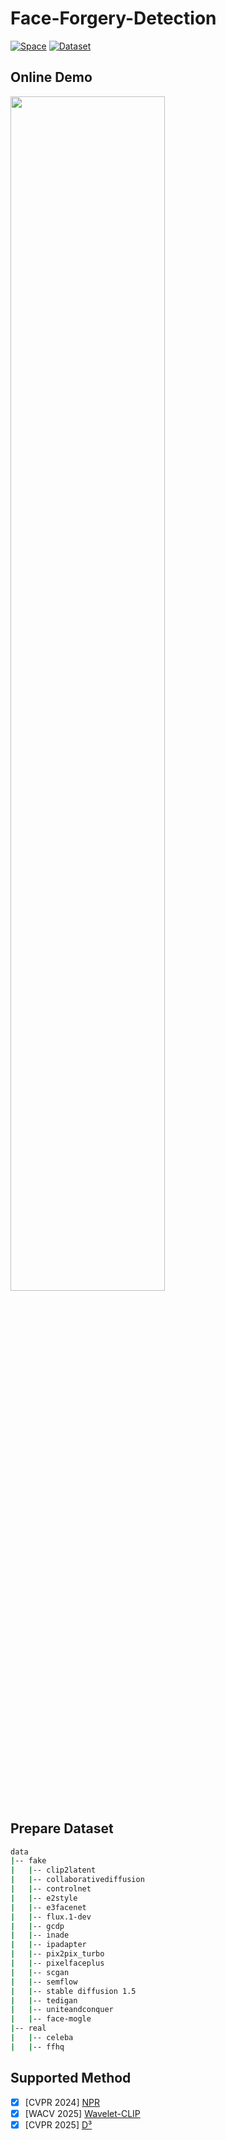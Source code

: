 # Face-Forgery-Detection

[![Space](https://img.shields.io/badge/🤗HugginngFace-Space-orange)](https://huggingface.co/spaces/XavierJiezou/face-forgery-detection)
[![Dataset](https://img.shields.io/badge/🤗HugginngFace-Dataset-orange)](https://huggingface.co/datasets/XavierJiezou/FaceShield)

## Online Demo 

<a href="https://huggingface.co/spaces/XavierJiezou/face-forgery-detection"><img src="https://github.com/user-attachments/assets/a55e4bed-a249-4c71-b381-cac5129830d5" width="70%"></a>

## Prepare Dataset

<!--
- Input Modal
  - Text
  - Mask
  - Text & Mask

- Model Paradigm
  - GAN
  - Diffusion
  - GAN & Diffusion
  - Flow

- Data Augmentation
  - Mixup
  - Cutmix
  - Cutout
  - Mosaic
-->

```bash
data
|-- fake
|   |-- clip2latent
|   |-- collaborativediffusion
|   |-- controlnet
|   |-- e2style
|   |-- e3facenet
|   |-- flux.1-dev
|   |-- gcdp
|   |-- inade
|   |-- ipadapter
|   |-- pix2pix_turbo
|   |-- pixelfaceplus
|   |-- scgan
|   |-- semflow
|   |-- stable diffusion 1.5
|   |-- tedigan
|   |-- uniteandconquer
|   |-- face-mogle
|-- real
|   |-- celeba
|   |-- ffhq
```


## Supported Method

- [x] [CVPR 2024] [NPR](https://github.com/chuangchuangtan/NPR-DeepfakeDetection)
- [x] [WACV 2025] [Wavelet-CLIP](https://github.com/lalithbharadwajbaru/Wavelet-CLIP)
- [x] [CVPR 2025] [D³](https://github.com/BigAandSmallq/D3)

